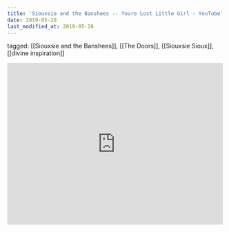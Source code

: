 ```yaml
---
title: 'Siouxsie and the Banshees -- Youre Lost Little Girl - YouTube'
date: 2019-05-28
last_modified_at: 2019-05-28
---
```

tagged: [[Siouxsie and the Banshees]], [[The Doors]], [[Siouxsie Sioux]], [[divine inspiration]]
<iframe allow="accelerometer; autoplay; clipboard-write; encrypted-media; gyroscope; picture-in-picture" allowfullscreen="" frameborder="0" height="375" id="youtube_iframe" src="https://www.youtube.com/embed/mO_j58cOL1I?feature=oembed&amp;enablejsapi=1&amp;origin=https://safe.txmblr.com&amp;wmode=opaque" width="500"></iframe>